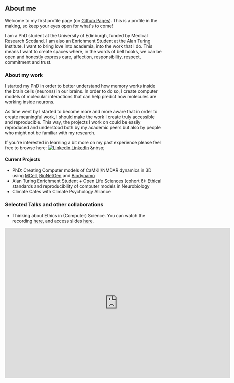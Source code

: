 ## About me

Welcome to my first profile page (on [Github Pages](https://docs.github.com/categories/github-pages-basics/)). This is a profile in the making, so keep your eyes open for what's to come!

I am a PhD student at the University of Edinburgh, funded by Medical Research Scotland. I am also an Enrichment Student at the Alan Turing Institute.
I want to bring love into academia, into the work that I do. This means I want to create spaces where, in the words of bell hooks, we can be open and honestly express care, affection, responsibility, respect, commitment and trust.

### About my work

I started my PhD in order to better understand how memory works inside the brain cells (neurons) in our brains. In order to do so, I create computer models of molecular interactions that can help predict how molecules are working inside neurons. 

As time went by I started to become more and more aware that in order to create meaningful work, I should make the work I create truly accessible and reproducible. This way, the projects I work on could be easily reproduced and understood both by my academic peers but also by people who might not be familiar with my research. 

If you're interested in learning a bit more on my past experience please feel free to browse here:
[![Linkedin](https://i.stack.imgur.com/gVE0j.png) LinkedIn]([https://www.linkedin.com/](https://www.linkedin.com/in/susana-roman-garcia/))
&nbsp;

#### Current Projects

- PhD: Creating Computer models of CaMKII/NMDAR dynamics in 3D using [MCell](https://mcell.org/), [BioNetGen](http://bionetgen.org/) and [Biodynamo](https://biodynamo.org/)
- Alan Turing Enrichment Student + Open Life Sciences (cohort 6): Ethical standards and reproducibility of computer models in Neurobiology
- Climate Cafes with Climate Psychology Alliance

### Selected Talks and other collaborations

- Thinking about Ethics in (Computer) Science. You can watch the recording [here](https://youtu.be/8wAfcTM_ypA), and access slides [here](https://zenodo.org/record/6973796#.YvDqOHbMKUk).

<iframe width="720" height="480" src="https://www.youtube.com/embed/8wAfcTM_ypA" title="Thinking about Ethics in (Computer) Science" frameborder="0" allow="accelerometer; autoplay; clipboard-write; encrypted-media; gyroscope; picture-in-picture" allowfullscreen></iframe>
